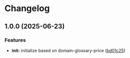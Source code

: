 # Changelog

## 1.0.0 (2025-06-23)


### Features

* **init:** initialize based on domain-glossary-price ([bd01c25](https://github.com/ehmpathy/declastruct-stripe-sdk/commit/bd01c2556a6ba7bcc15dd061682331892d203086))
